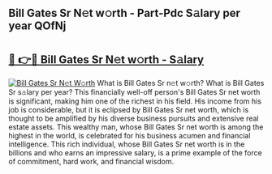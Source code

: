 ## Bill Gates Sr N𝚎t w𝚘rth - Part-Pdc S𝚊lary per year QOfNj

# <h2><a href="http://gc4g0i3.nevu.top/?p=Bill+Gates+Sr">🔗 👉🔴 Bill Gates Sr N𝚎t w𝚘rth - S𝚊lary</a></h2>

[![Bill Gates Sr N𝚎t W𝚘rth](https://i.imgur.com/Oavwk0R.jpeg)](http://gc4g0i3.nevu.top/?p=Bill+Gates+Sr)
What is Bill Gates Sr n𝚎t w𝚘rth? What is Bill Gates Sr s𝚊lary per year?
This financially well-off person's Bill Gates Sr net worth is significant, making him one of the richest in his field. His income from his job is considerable, but it is eclipsed by Bill Gates Sr net worth, which is thought to be amplified by his diverse business pursuits and extensive real estate assets. This wealthy man, whose Bill Gates Sr net worth is among the highest in the world, is celebrated for his business acumen and financial intelligence. This rich individual, whose Bill Gates Sr net worth is in the billions and who earns an impressive salary, is a prime example of the force of commitment, hard work, and financial wisdom.
